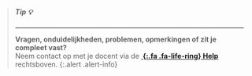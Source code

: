 > ##### **Tip** :bulb:
> ---
> **Vragen, onduidelijkheden, problemen, opmerkingen of zit je compleet vast?**  
> Neem contact op met je docent via de **[*&nbsp;*{:.fa .fa-life-ring} Help](#)** rechtsboven.
{:.alert .alert-info}